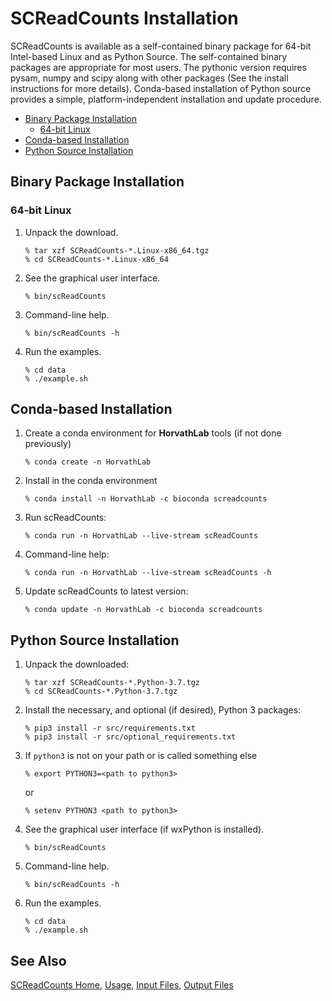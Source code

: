 
# SCReadCounts Installation #

SCReadCounts is available as a self-contained binary package for 64-bit Intel-based Linux and as Python Source. The self-contained binary packages are appropriate for most users. The pythonic version requires pysam, numpy and scipy along with other packages (See the install instructions for more details). Conda-based installation of Python source provides a simple, platform-independent installation and update procedure. 

* [Binary Package Installation](#binary-package-installation)
  * [64-bit Linux](#64-bit-linux)
* [Conda-based Installation](#conda-based-installation)
* [Python Source Installation](#python-source-installation)


## Binary Package Installation ##

### 64-bit Linux ###

1. Unpack the download.
    ```
    % tar xzf SCReadCounts-*.Linux-x86_64.tgz
    % cd SCReadCounts-*.Linux-x86_64
    ```
2. See the graphical user interface.
    ```
    % bin/scReadCounts
    ```
3. Command-line help.
    ```
    % bin/scReadCounts -h
    ```
4. Run the examples.
    ```
    % cd data
    % ./example.sh
    ```

## Conda-based Installation ##

1. Create a conda environment for **HorvathLab** tools (if not done previously)
    ```
    % conda create -n HorvathLab
    ```
2. Install in the conda environment
    ```
    % conda install -n HorvathLab -c bioconda screadcounts
    ```
3. Run scReadCounts:
    ```
    % conda run -n HorvathLab --live-stream scReadCounts
    ```
4. Command-line help:
    ```
    % conda run -n HorvathLab --live-stream scReadCounts -h
    ```
5. Update scReadCounts to latest version:
    ```
    % conda update -n HorvathLab -c bioconda screadcounts
    ```

## Python Source Installation ##

1. Unpack the downloaded:
    ```
    % tar xzf SCReadCounts-*.Python-3.7.tgz
    % cd SCReadCounts-*.Python-3.7.tgz
    ```
2. Install the necessary, and optional (if desired), Python 3 packages:
    ```
    % pip3 install -r src/requirements.txt 
    % pip3 install -r src/optional_requirements.txt
    ```
3. If `python3` is not on your path or is called something else
    ```
    % export PYTHON3=<path to python3>
    ```
    or
    ```
    % setenv PYTHON3 <path to python3>
    ```
4. See the graphical user interface (if wxPython is installed).
    ```
    % bin/scReadCounts
    ```
5. Command-line help.
    ```
    % bin/scReadCounts -h
    ```
6. Run the examples.
    ```
    % cd data
    % ./example.sh
    ```

## See Also

[SCReadCounts Home](..), [Usage](Usage.md), [Input Files](InputFiles.md), [Output Files](OutputFiles.md)
